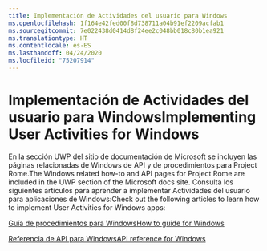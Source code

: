 ```yaml
---
title: Implementación de Actividades del usuario para Windows
ms.openlocfilehash: 1f164e42fed00f8d738711a04b91ef2209acfab1
ms.sourcegitcommit: 7e022438d0414d8f24ee2c048bb018c80b1ea921
ms.translationtype: HT
ms.contentlocale: es-ES
ms.lasthandoff: 04/24/2020
ms.locfileid: "75207914"
---
```

# <a name="implementing-user-activities-for-windows"></a><span data-ttu-id="230e8-102">Implementación de Actividades del usuario para Windows</span><span class="sxs-lookup"><span data-stu-id="230e8-102">Implementing User Activities for Windows</span></span>

<span data-ttu-id="230e8-103">En la sección UWP del sitio de documentación de Microsoft se incluyen las páginas relacionadas de Windows de API y de procedimientos para Project Rome.</span><span class="sxs-lookup"><span data-stu-id="230e8-103">The Windows related how-to and API pages for Project Rome are included in the UWP section of the Microsoft docs site.</span></span> <span data-ttu-id="230e8-104">Consulta los siguientes artículos para aprender a implementar Actividades del usuario para aplicaciones de Windows:</span><span class="sxs-lookup"><span data-stu-id="230e8-104">Check out the following articles to learn how to implement User Activities for Windows apps:</span></span>

[<span data-ttu-id="230e8-105">Guía de procedimientos para Windows</span><span class="sxs-lookup"><span data-stu-id="230e8-105">How to guide for Windows</span></span>](https://docs.microsoft.com/windows/uwp/launch-resume/useractivities)

[<span data-ttu-id="230e8-106">Referencia de API para Windows</span><span class="sxs-lookup"><span data-stu-id="230e8-106">API reference for Windows</span></span>](https://docs.microsoft.com/uwp/api/windows.applicationmodel.useractivities)